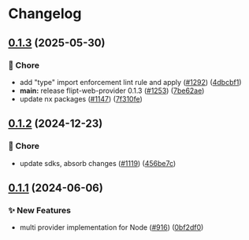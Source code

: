 # Changelog

## [0.1.3](https://github.com/open-feature/js-sdk-contrib/compare/multi-provider-v0.1.2...multi-provider-v0.1.3) (2025-05-30)


### 🧹 Chore

* add "type" import enforcement lint rule and apply ([#1292](https://github.com/open-feature/js-sdk-contrib/issues/1292)) ([4dbcbf1](https://github.com/open-feature/js-sdk-contrib/commit/4dbcbf18703bdb0addbef2f7b3810677433abbfd))
* **main:** release flipt-web-provider 0.1.3 ([#1253](https://github.com/open-feature/js-sdk-contrib/issues/1253)) ([7be62ae](https://github.com/open-feature/js-sdk-contrib/commit/7be62ae45f4dfbaefecc6205a28060698fdd884d))
* update nx packages ([#1147](https://github.com/open-feature/js-sdk-contrib/issues/1147)) ([7f310fe](https://github.com/open-feature/js-sdk-contrib/commit/7f310fe87101b8aa793e1436e63c7602ccc202e3))

## [0.1.2](https://github.com/open-feature/js-sdk-contrib/compare/multi-provider-v0.1.1...multi-provider-v0.1.2) (2024-12-23)


### 🧹 Chore

* update sdks, absorb changes ([#1119](https://github.com/open-feature/js-sdk-contrib/issues/1119)) ([456be7c](https://github.com/open-feature/js-sdk-contrib/commit/456be7c81547478062ef16ac86ad05be71ab6c80))

## [0.1.1](https://github.com/open-feature/js-sdk-contrib/compare/multi-provider-v0.1.0...multi-provider-v0.1.1) (2024-06-06)


### ✨ New Features

* multi provider implementation for Node ([#916](https://github.com/open-feature/js-sdk-contrib/issues/916)) ([0bf2df0](https://github.com/open-feature/js-sdk-contrib/commit/0bf2df06eff3e2901d8b95a85dec1c0b321a475d))
